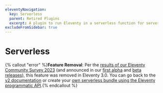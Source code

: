 ```yaml
---
eleventyNavigation:
  key: Serverless
  parent: Retired Plugins
  excerpt: A plugin to run Eleventy in a serverless function for server side rendering or to speed up builds for very large sites.
excludeFromSidebar: true
---
```


# Serverless

{% callout "error" %}<strong>Feature Removal</strong>: Per the <a href="/blog/community-survey-results/#which-official-plugins-do-you-use-in-your-projects">results of our Eleventy Community Survey 2023</a> (and announced in our <a href="/blog/canary-eleventy-v3/">first alpha</a> and <a href="/blog/three-point-oh-beta-one/">beta releases</a>), this feature was removed in Eleventy 3.0. You can go back to the <a href="https://v2.11ty.dev/docs/plugins/serverless/">v2 documentation</a> or create your <a href="/docs/programmatic/">own serverless bundle using the Eleventy programmatic API</a>.{% endcallout %}
